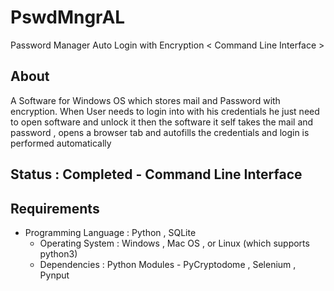 # PswdMngrAL

Password Manager Auto Login with Encryption < Command Line Interface >

## About

A Software for Windows OS which stores mail and Password with encryption. When User needs to login into with his
credentials he just need to open software and unlock it then the software it self takes the mail and password , opens a
browser tab and autofills the credentials and login is performed automatically

## Status : Completed - Command Line Interface

## Requirements

  * Programming Language : Python , SQLite
	* Operating System : Windows , Mac OS , or Linux (which supports python3)
	* Dependencies : Python Modules - PyCryptodome , Selenium , Pynput 
  

